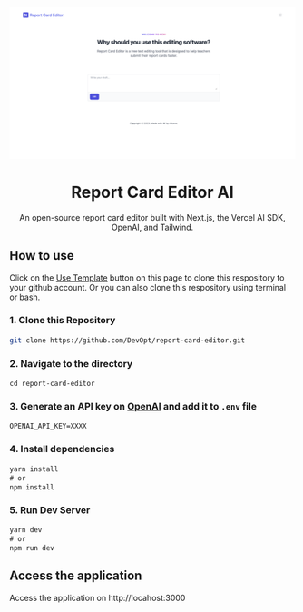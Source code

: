 ![image](https://github.com/DevOpt/report-card-editor/blob/cfc2cf87f9ad02d4e8511ed6d82d651c7b97a27c/public/img/homepage.png?raw=true)

<h1 align="center">Report Card Editor AI</h1>

<p align="center">
  An open-source report card editor built with Next.js, the Vercel AI SDK, OpenAI, and Tailwind.
</p>

## How to use

Click on the [Use Template](https://github.com/surjithctly/nextly-template/generate) button on this page to clone this respository to your github account. Or you can also clone this respository using terminal or bash.

### 1\. Clone this Repository

```bash
git clone https://github.com/DevOpt/report-card-editor.git
```

### 2\. Navigate to the directory

```
cd report-card-editor
```

### 3\. Generate an API key on [OpenAI](https://openai.com/) and add it to `.env` file

```
OPENAI_API_KEY=XXXX
```

### 4\. Install dependencies

```
yarn install
# or
npm install
```

### 5\. Run Dev Server

```
yarn dev
# or
npm run dev
```

## Access the application

Access the application on http://locahost:3000
